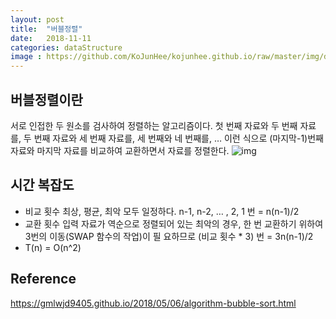 ```yaml
---
layout: post
title:  "버블정렬"
date:   2018-11-11
categories: dataStructure
image : https://github.com/KoJunHee/kojunhee.github.io/raw/master/img/dataStructureImg.png
---
```


## 버블정렬이란

서로 인접한 두 원소를 검사하여 정렬하는 알고리즘이다.
첫 번째 자료와 두 번째 자료를, 두 번째 자료와 세 번째 자료를, 세 번째와 네 번째를, … 이런 식으로 (마지막-1)번째 자료와 마지막 자료를 비교하여 교환하면서 자료를 정렬한다.
![img](https://github.com/KoJunHee/kojunhee.github.io/raw/master/img/bubbleSort01.png)

## 시간 복잡도

- 비교 횟수
  최상, 평균, 최악 모두 일정하다.  n-1, n-2, … , 2, 1 번 = n(n-1)/2
- 교환 횟수
  입력 자료가 역순으로 정렬되어 있는 최악의 경우, 한 번 교환하기 위하여 3번의 이동(SWAP 함수의 작업)이 필
  요하므로 (비교 횟수 * 3) 번 = 3n(n-1)/2
- T(n) = O(n^2)

## Reference

<https://gmlwjd9405.github.io/2018/05/06/algorithm-bubble-sort.html>